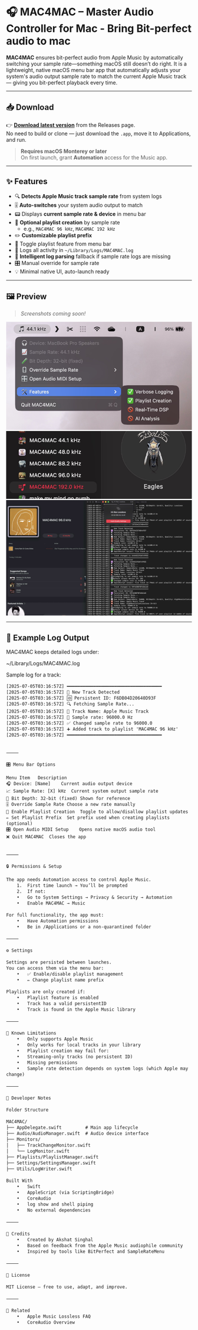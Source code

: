 # 🎧 MAC4MAC – Master Audio Controller for Mac - Bring Bit-perfect audio to mac

**MAC4MAC** ensures bit-perfect audio from Apple Music by automatically switching your sample rate—something macOS still doesn’t do right. 
It is a lightweight, native macOS menu bar app that automatically adjusts your system's audio output sample rate to match the current Apple Music track — giving you bit-perfect playback every time.

---

## 📥 Download

👉 [**Download latest version**](https://github.com/sifaralways/Mac4Mac/releases/latest) from the Releases page.  
No need to build or clone — just download the `.app`, move it to Applications, and run.

> **Requires macOS Monterey or later**  
> On first launch, grant **Automation** access for the Music app.

---

## ✨ Features

- 🔍 **Detects Apple Music track sample rate** from system logs
- 🎚️ **Auto-switches** your system audio output to match
- 📟 Displays **current sample rate & device** in menu bar
- 📝 **Optional playlist creation** by sample rate
  - e.g., `MAC4MAC 96 kHz`, `MAC4MAC 192 kHz`
- ✏️ **Customizable playlist prefix**
- 🔧 Toggle playlist feature from menu bar
- 📂 Logs all activity in `~/Library/Logs/MAC4MAC.log`
- 🧠 **Intelligent log parsing** fallback if sample rate logs are missing
- 🎛️ Manual override for sample rate
- 💡 Minimal native UI, auto-launch ready

---

## 🖼️ Preview

> _Screenshots coming soon!_

![Menu Bar Screenshot](image-3.png)
![Playlists Created by App](image-1.png)
![Music Sync, Logs and Playlists](image-2.png)

---

## 📂 Example Log Output

MAC4MAC keeps detailed logs under:

~/Library/Logs/MAC4MAC.log

Sample log for a track:

```text
[2025-07-05T03:16:57Z] ━━━━━━━━━━━━━━━━━━━━━━━━━━━━━━━━━━━━
[2025-07-05T03:16:57Z] 🎵 New Track Detected
[2025-07-05T03:16:57Z] 🆔 Persistent ID: F6DB04D20640D93F
[2025-07-05T03:16:57Z] 🔍 Fetching Sample Rate...
[2025-07-05T03:16:57Z] 📛 Track Name: Apple Music Track
[2025-07-05T03:16:57Z] 🎯 Sample rate: 96000.0 Hz
[2025-07-05T03:16:57Z] ✅ Changed sample rate to 96000.0
[2025-07-05T03:16:57Z] ➕ Added track to playlist 'MAC4MAC 96 kHz'
[2025-07-05T03:16:57Z] ━━━━━━━━━━━━━━━━━━━━━━━━━━━━━━━━━━━━


⸻

🎛️ Menu Bar Options

Menu Item	Description
🎧 Device: [Name]	Current audio output device
📈 Sample Rate: [X] kHz	Current system output sample rate
🧪 Bit Depth: 32-bit (fixed)	Shown for reference
🎚️ Override Sample Rate	Choose a new rate manually
📝 Enable Playlist Creation	Toggle to allow/disallow playlist updates
✏️ Set Playlist Prefix	Set prefix used when creating playlists (optional)
🎛️ Open Audio MIDI Setup	Opens native macOS audio tool
❌ Quit MAC4MAC	Closes the app


⸻

🔒 Permissions & Setup

The app needs Automation access to control Apple Music.
	1.	First time launch → You’ll be prompted
	2.	If not:
	•	Go to System Settings → Privacy & Security → Automation
	•	Enable MAC4MAC → Music

For full functionality, the app must:
	•	Have Automation permissions
	•	Be in /Applications or a non-quarantined folder

⸻

⚙️ Settings

Settings are persisted between launches.
You can access them via the menu bar:
	•	✅ Enable/disable playlist management
	•	✏️ Change playlist name prefix

Playlists are only created if:
	•	Playlist feature is enabled
	•	Track has a valid persistentID
	•	Track is found in the Apple Music library

⸻

🚧 Known Limitations
	•	Only supports Apple Music
	•	Only works for local tracks in your library
	•	Playlist creation may fail for:
	•	Streaming-only tracks (no persistent ID)
	•	Missing permissions
	•	Sample rate detection depends on system logs (which Apple may change)

⸻

🔧 Developer Notes

Folder Structure

MAC4MAC/
├── AppDelegate.swift         # Main app lifecycle
├── Audio/AudioManager.swift  # Audio device interface
├── Monitors/
│   ├── TrackChangeMonitor.swift
│   └── LogMonitor.swift
├── Playlists/PlaylistManager.swift
├── Settings/SettingsManager.swift
├── Utils/LogWriter.swift

Built With
	•	Swift
	•	AppleScript (via ScriptingBridge)
	•	CoreAudio
	•	log show and shell piping
	•	No external dependencies

⸻

🤝 Credits
	•	Created by Akshat Singhal
	•	Based on feedback from the Apple Music audiophile community
	•	Inspired by tools like BitPerfect and SampleRateMenu

⸻

📃 License

MIT License — free to use, adapt, and improve.

⸻

🔗 Related
	•	Apple Music Lossless FAQ
	•	CoreAudio Overview

